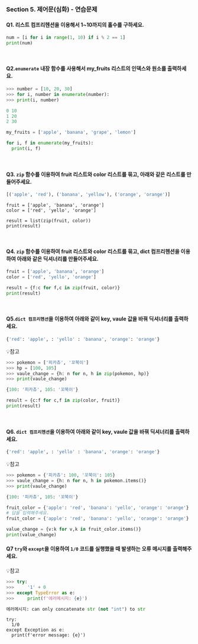 ### Section 5. 제어문(심화) - 연습문제

#### Q1. 리스트 컴프리헨션을 이용해서 1~10까지의  홀수를 구하세요.
```python
num = [i for i in range(1, 10) if i % 2 == 1]
print(num)
```

<br>

#### Q2.`enumerate` 내장 함수를 사용해서 my_fruits 리스트의 인덱스와 원소를 출력하세요.

```python
>>> number = [10, 20, 30]
>>> for i, number in enumerate(number):
>>> print(i, number)

0 10
1 20
2 30
```

```python
my_fruits = ['apple', 'banana', 'grape', 'lemon']

for i, f in enumerate(my_fruits):
  print(i, f)
```
<br>

#### Q3. `zip` 함수를 이용하여 fruit 리스트와 color 리스트를 묶고, 아래와 같은 **리스트**를 만들어주세요.

```python
[('apple', 'red'), ('banana', 'yellow'), ('orange', 'orange')]
```

```
fruit = ['apple', 'banana', 'orange']
color = ['red', 'yello', 'orange']

result = list(zip(fruit, color))
print(result)
```
<br>

#### Q4. `zip` 함수를 이용하여 fruit 리스트와 color 리스트를 묶고, dict 컴프리헨션을 이용하여 아래와 같은 **딕셔너리**를 만들어주세요.

```python
fruit = ['apple', 'banana', 'orange']
color = ['red', 'yello', 'orange']

result = {f:c for f,c in zip(fruit, color)}
print(result)
```

<br>

#### Q5.`dict 컴프리헨션`을 이용하여 아래와 같이 key, vaule 값을 바꿔 **딕셔너리**를 출력하세요.

```python
{'red': 'apple', : 'yello' : 'banana', 'orange': 'orange'}
```

💡참고

```python
>>> pokemon = ['피카츄', '꼬북이']
>>> hp = [100, 105]
>>> vaule_change = {h: n for n, h in zip(pokemon, hp)}
>>> print(vaule_change)

{100: '피카츄', 105: '꼬북이'}
```

```python
result = {c:f for c,f in zip(color, fruit)}
print(result)
```
<br>


#### Q6. `dict 컴프리헨션`을 이용하여 아래와 같이 key, vaule 값을 바꿔 **딕셔너리**를 출력하세요.

```python
{'red': 'apple', : 'yello' : 'banana', 'orange': 'orange'}
```
💡참고

```python
>>> pokemon = {'피카츄': 100, '꼬북이': 105}
>>> vaule_change = {h: n for n, h in pokemon.items()}
>>> print(vaule_change)

{100: '피카츄', 105: '꼬북이'}
```

```python
fruit_color = {'apple': 'red', 'banana': 'yello', 'orange': 'orange'}
# 답을 입력해주세요.
fruit_color = {'apple': 'red', 'banana': 'yello', 'orange': 'orange'}

value_change = {v:k for v,k in fruit_color.items()}
print(value_change)
```

#### Q7 `try`와 `except`을 이용하여 `1/0` 코드를 실행했을 때 발생하는 오류 메시지를 출력해주세요.

💡참고
```python
>>> try:
>>>     '1' + 0
>>> except TypeError as e:
>>>     print(f'에러메시지: {e}')

에러메시지: can only concatenate str (not "int") to str
```

```
try:
  1/0
except Exception as e:
  print(f'error message: {e}')
```
